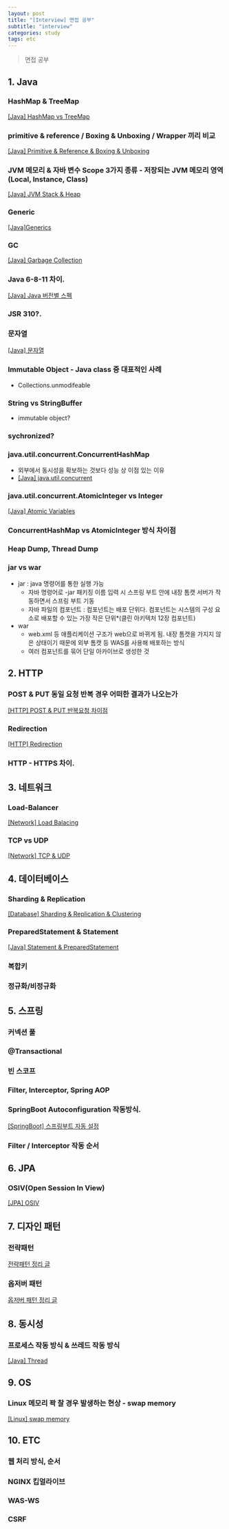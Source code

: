 ```yaml
---
layout: post
title: "[Interview] 면접 공부"
subtitle: "interview"
categories: study
tags: etc
---
```

> 면접 공부  

## 1. Java
### HashMap & TreeMap
[[Java] HashMap vs TreeMap](/study/2021/05/24/Java-HashMap-vs-TreeMap)
### primitive & reference / Boxing & Unboxing / Wrapper 끼리 비교
[[Java] Primitive & Reference & Boxing & Unboxing](/study/2021/05/24/Java-Primitive-&-Reference-&-Boxing-&-Unboxing)
### JVM 메모리 & 자바 변수 Scope 3가지 종류 - 저장되는 JVM 메모리 영역 (Local, Instance, Class)
[[Java] JVM Stack & Heap](/study/2021/05/24/Java-JVM-Stack-&-Heap)
### Generic
[[Java]Generics](/study/2020/10/26/Java-Generics)
### GC
[[Java] Garbage Collection](/study/2021/05/14/Java-Garbage-Collection/)
### Java 6-8-11 차이.
[[Java] Java 버전별 스펙](/study/2021/06/07/Java-Java-버전별-스펙)
### JSR 310?.
### 문자열
[[Java] 문자열](/study/2021/06/04/Java-문자열)

### Immutable Object - Java class 중 대표적인 사례
- Collections.unmodifeable

### String vs StringBuffer
- immutable object?

### sychronized?

### java.util.concurrent.ConcurrentHashMap
- 외부에서 동시성을 확보하는 것보다 성능 상 이점 있는 이유
- [[Java] java.util.concurrent](/study/2021/08/16/Java-java.util.concurrent)

### java.util.concurrent.AtomicInteger vs Integer 
[[Java] Atomic Variables](/study/2021/08/31/Java-Atomic-Variables)

### ConcurrentHashMap vs AtomicInteger 방식 차이점
### Heap Dump, Thread Dump
### jar vs war
- jar : java 명령어를 통한 실행 가능
    - 자바 명령어로 -jar 패키징 이름 입력 시 스프링 부트 안에 내장 톰캣 서버가 작동하면서 스프링 부트 기동
    - 자바 파일의 컴포넌트 : 컴포넌트는 배포 단위다. 컴포넌트는 시스템의 구성 요소로 배포할 수 있는 가장 작은 단위*(클린 아키텍처 12장 컴포넌트)
- war
    - web.xml 등 애플리케이션 구조가 web으로 바뀌게 됨. 내장 톰캣을 가지지 않은 상태이기 때문에 외부 톰캣 등 WAS를 사용해 배포하는 방식
    - 여러 컴포넌트를 묶어 단일 아카이브로 생성한 것



## 2. HTTP
### POST & PUT 동일 요청 반복 경우 어떠한 결과가 나오는가
[[HTTP] POST & PUT 반복요청 차이점](/study/2021/05/28/HTTP-POST-&-PUT-반복요청-차이점)
### Redirection
[[HTTP] Redirection](/study/2021/05/28/HTTP-Redirection)
### HTTP - HTTPS 차이.



## 3. 네트워크
### Load-Balancer
[[Network] Load Balacing](/study/2021/05/24/Network-Load-Balacing)
### TCP vs UDP
[[Network] TCP & UDP](/study/2021/05/24/Network-TCP-&-UDP)



## 4. 데이터베이스
### Sharding & Replication
[[Database] Sharding & Replication & Clustering](/study/2021/06/01/Database-Sharding-&-Replication-&-Clustering)
### PreparedStatement & Statement
[[Java] Statement & PreparedStatement](/study/2021/05/24/Java-Statement-&-PreparedStatement)
### 복합키
### 정규화/비정규화



## 5. 스프링
### 커넥션 풀
### @Transactional
### 빈 스코프
### Filter, Interceptor, Spring AOP
### SpringBoot Autoconfiguration 작동방식.
[[SpringBoot] 스프링부트 자동 설정](/study/2021/06/04/SpringBoot-스프링부트-자동-설정)
### Filter / Interceptor 작동 순서

## 6. JPA
### OSIV(Open Session In View)
[[JPA] OSIV](/study/2021/09/01/JPA-OSIV)

## 7. 디자인 패턴
### 전략패턴
[전략패턴 정리 글](https://github.com/BryceYangS/Java/blob/main/DesignPattern/posting/1_Strategy_Pattern.md)
### 옵저버 패턴
[옵저버 패턴 정리 글](https://github.com/BryceYangS/Java/blob/main/DesignPattern/posting/2_Observer.md)



## 8. 동시성
### 프로세스 작동 방식 & 쓰레드 작동 방식
[[Java] Thread](/study/2021/02/22/Java-Thread/)



## 9. OS
### Linux 메모리 꽉 찰 경우 발생하는 현상 - swap memory
[[Linux] swap memory](/study/2021/06/05/Linux-swap-memory/)

## 10. ETC
### 웹 처리 방식, 순서
### NGINX 킵얼라이브
### WAS-WS
### CSRF